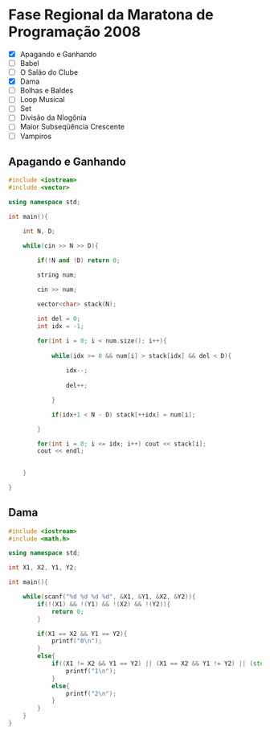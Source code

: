 # Fase Regional da Maratona de Programação 2008

* [x] Apagando e Ganhando
* [ ] Babel
* [ ] O Salão do Clube
* [x] Dama
* [ ] Bolhas e Baldes
* [ ] Loop Musical
* [ ] Set
* [ ] Divisão da Nlogônia
* [ ] Maior Subseqüência Crescente
* [ ] Vampiros

## Apagando e Ganhando

```cpp
#include <iostream>
#include <vector>

using namespace std;

int main(){

    int N, D;

    while(cin >> N >> D){

        if(!N and !D) return 0;

        string num;
        
        cin >> num;

        vector<char> stack(N);

        int del = 0;
        int idx = -1;

        for(int i = 0; i < num.size(); i++){
        
            while(idx >= 0 && num[i] > stack[idx] && del < D){
                
                idx--;
                
                del++;

            }

            if(idx+1 < N - D) stack[++idx] = num[i];

        }

        for(int i = 0; i <= idx; i++) cout << stack[i];
        cout << endl; 
        

    }

}
```

## Dama

```cpp
#include <iostream>
#include <math.h>

using namespace std;

int X1, X2, Y1, Y2;

int main(){

    while(scanf("%d %d %d %d", &X1, &Y1, &X2, &Y2)){
        if(!(X1) && !(Y1) && !(X2) && !(Y2)){
            return 0;
        }

        if(X1 == X2 && Y1 == Y2){
            printf("0\n");
        }
        else{
            if((X1 != X2 && Y1 == Y2) || (X1 == X2 && Y1 != Y2) || (std::abs(X1-X2) == std::abs(Y1-Y2))){
                printf("1\n");
            }
            else{
                printf("2\n");
            }
        }
    }
}
```
